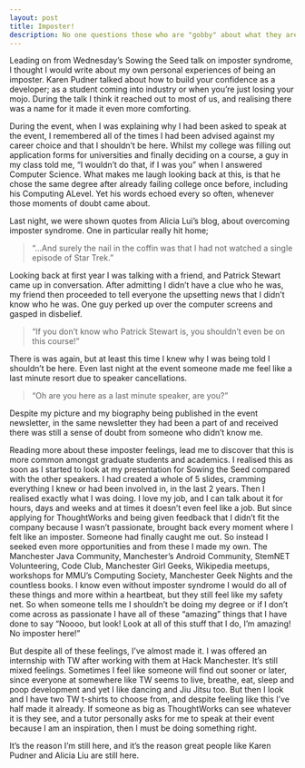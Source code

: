 ```yaml
---
layout: post
title: Imposter!
description: No one questions those who are "gobby" about what they are passionate about. By putting yourself out there it's a lot easier to refer to 'X', 'Y' and 'Z' in those moments where you feel like you don't know as much as you magically should.
---
```


Leading on from Wednesday’s Sowing the Seed talk on imposter syndrome, I thought I would write about my own personal experiences of being an imposter. Karen Pudner talked about how to build your confidence as a developer; as a student coming into industry or when you’re just losing your mojo. During the talk I think it reached out to most of us, and realising there was a name for it made it even more comforting.

During the event, when I was explaining why I had been asked to speak at the event, I remembered all of the times I had been advised against my career choice and that I shouldn’t be here. Whilst my college was filling out application forms for universities and finally deciding on a course, a guy in my class told me, “I wouldn’t do that, if I was you” when I answered Computer Science. What makes me laugh looking back at this, is that he chose the same degree after already failing college once before, including his Computing ALevel. Yet his words echoed every so often, whenever those moments of doubt came about.

Last night, we were shown quotes from Alicia Lui’s blog, about overcoming imposter syndrome. One in particular really hit home;

> “…And surely the nail in the coffin was that I had not watched a single episode of Star Trek.”

Looking back at first year I was talking with a friend, and Patrick Stewart came up in conversation. After admitting I didn’t have a clue who he was, my friend then proceeded to tell everyone the upsetting news that I didn’t know who he was. One guy perked up over the computer screens and gasped in disbelief.

> “If you don’t know who Patrick Stewart is, you shouldn’t even be on this course!”

There is was again, but at least this time I knew why I was being told I shouldn’t be here. Even last night at the event someone made me feel like a last minute resort due to speaker cancellations.

> “Oh are you here as a last minute speaker, are you?”

Despite my picture and my biography being published in the event newsletter, in the same newsletter they had been a part of and received there was still a sense of doubt from someone who didn’t know me.

Reading more about these imposter feelings, lead me to discover that this is more common amongst graduate students and academics. I realised this as soon as I started to look at my presentation for Sowing the Seed compared with the other speakers. I had created a whole of 5 slides, cramming everything I knew or had been involved in, in the last 2 years. Then I realised exactly what I was doing. I love my job, and I can talk about it for hours, days and weeks and at times it doesn’t even feel like a job. But since applying for ThoughtWorks and being given feedback that I didn’t fit the company because I wasn’t passionate, brought back every moment where I felt like an imposter. Someone had finally caught me out. So instead I seeked even more opportunities and from these I made my own. The Manchester Java Community, Manchester’s Android Community, StemNET Volunteering, Code Club, Manchester Girl Geeks, Wikipedia meetups, workshops for MMU’s Computing Society, Manchester Geek Nights and the countless books. I know even without imposter syndrome I would do all of these things and more within a heartbeat, but they still feel like my safety net. So when someone tells me I shouldn’t be doing my degree or if I don’t come across as passionate I have all of these “amazing” things that I have done to say “Noooo, but look! Look at all of this stuff that I do, I’m amazing! No imposter here!”

But despite all of these feelings, I’ve almost made it. I was offered an internship with TW after working with them at Hack Manchester. It’s still mixed feelings. Sometimes I feel like someone will find out sooner or later, since everyone at somewhere like TW seems to live, breathe, eat, sleep and poop development and yet I like dancing and Jiu Jitsu too. But then I look and I have two TW t-shirts to choose from, and despite feeling like this I’ve half made it already. If someone as big as ThoughtWorks can see whatever it is they see, and a tutor personally asks for me to speak at their event because I am an inspiration, then I must be doing something right.

It’s the reason I’m still here, and it’s the reason great people like Karen Pudner and Alicia Liu are still here.